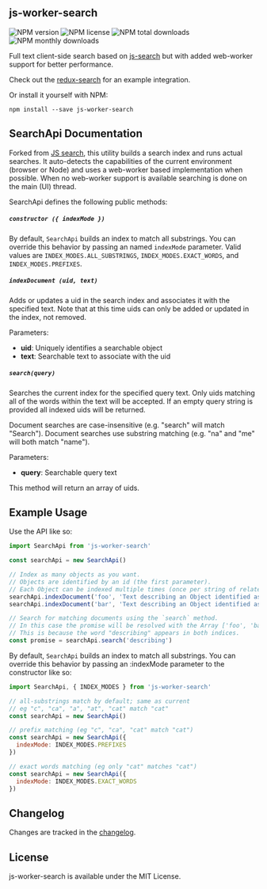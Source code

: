 js-worker-search
-----

![NPM version](https://img.shields.io/npm/v/js-worker-search.svg)
![NPM license](https://img.shields.io/npm/l/js-worker-search.svg)
![NPM total downloads](https://img.shields.io/npm/dt/js-worker-search.svg)
![NPM monthly downloads](https://img.shields.io/npm/dm/js-worker-search.svg)

Full text client-side search based on [js-search](https://github.com/bvaughn/js-search) but with added web-worker support for better performance.

Check out the [redux-search](http://treasure-data.github.io/redux-search/) for an example integration.

Or install it yourself with NPM:

```
npm install --save js-worker-search
```

SearchApi Documentation
------

Forked from [JS search](github.com/bvaughn/js-search), this utility builds a search index and runs actual searches. It auto-detects the capabilities of the current environment (browser or Node) and uses a web-worker based implementation when possible. When no web-worker support is available searching is done on the main (UI) thread.

SearchApi defines the following public methods:

##### `constructor ({ indexMode })`
By default, `SearchApi` builds an index to match all substrings.
You can override this behavior by passing an named `indexMode` parameter.
Valid values are `INDEX_MODES.ALL_SUBSTRINGS`, `INDEX_MODES.EXACT_WORDS`, and `INDEX_MODES.PREFIXES`.

##### `indexDocument (uid, text)`
Adds or updates a uid in the search index and associates it with the specified text. Note that at this time uids can only be added or updated in the index, not removed.

Parameters:
* **uid**: Uniquely identifies a searchable object
* **text**: Searchable text to associate with the uid

##### `search(query)`
Searches the current index for the specified query text. Only uids matching all of the words within the text will be accepted. If an empty query string is provided all indexed uids will be returned.

Document searches are case-insensitive (e.g. "search" will match "Search"). Document searches use substring matching (e.g. "na" and "me" will both match "name").

Parameters:
* **query**: Searchable query text

This method will return an array of uids.

Example Usage
------

Use the API like so:

```javascript
import SearchApi from 'js-worker-search'

const searchApi = new SearchApi()

// Index as many objects as you want.
// Objects are identified by an id (the first parameter).
// Each Object can be indexed multiple times (once per string of related text).
searchApi.indexDocument('foo', 'Text describing an Object identified as "foo"')
searchApi.indexDocument('bar', 'Text describing an Object identified as "bar"')

// Search for matching documents using the `search` method.
// In this case the promise will be resolved with the Array ['foo', 'bar'].
// This is because the word "describing" appears in both indices.
const promise = searchApi.search('describing')
```

By default, `SearchApi` builds an index to match all substrings.
You can override this behavior by passing an :indexMode parameter to the constructor like so:

```js
import SearchApi, { INDEX_MODES } from 'js-worker-search'

// all-substrings match by default; same as current
// eg "c", "ca", "a", "at", "cat" match "cat"
const searchApi = new SearchApi()

// prefix matching (eg "c", "ca", "cat" match "cat")
const searchApi = new SearchApi({
  indexMode: INDEX_MODES.PREFIXES
})

// exact words matching (eg only "cat" matches "cat")
const searchApi = new SearchApi({
  indexMode: INDEX_MODES.EXACT_WORDS
})
```

Changelog
---------

Changes are tracked in the [changelog](CHANGELOG.md).

License
---------

js-worker-search is available under the MIT License.
